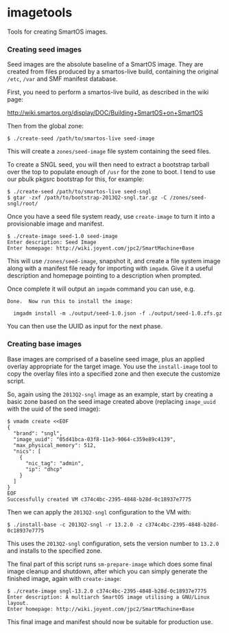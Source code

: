 imagetools
==========

Tools for creating SmartOS images.

### Creating seed images

Seed images are the absolute baseline of a SmartOS image.  They are created
from files produced by a smartos-live build, containing the original `/etc`,
`/var` and SMF manifest database.

First, you need to perform a smartos-live build, as described in the wiki
page:

  http://wiki.smartos.org/display/DOC/Building+SmartOS+on+SmartOS

Then from the global zone:

    $ ./create-seed /path/to/smartos-live seed-image

This will create a `zones/seed-image` file system containing the seed files.

To create a SNGL seed, you will then need to extract a bootstrap tarball over
the top to populate enough of `/usr` for the zone to boot.  I tend to use our
pbulk pkgsrc bootstrap for this, for example:

    $ ./create-seed /path/to/smartos-live seed-sngl
    $ gtar -zxf /path/to/bootstrap-2013Q2-sngl.tar.gz -C /zones/seed-sngl/root/

Once you have a seed file system ready, use `create-image` to turn it into a
provisionable image and manifest.

    $ ./create-image seed-1.0 seed-image
    Enter description: Seed Image
    Enter homepage: http://wiki.joyent.com/jpc2/SmartMachine+Base

This will use `/zones/seed-image`, snapshot it, and create a file system image
along with a manifest file ready for importing with `imgadm`.  Give it a useful
description and homepage pointing to a description when prompted.

Once complete it will output an `imgadm` command you can use, e.g.

    Done.  Now run this to install the image:
    
      imgadm install -m ./output/seed-1.0.json -f ./output/seed-1.0.zfs.gz

You can then use the UUID as input for the next phase.

### Creating base images

Base images are comprised of a baseline seed image, plus an applied overlay
appropriate for the target image.  You use the `install-image` tool to copy
the overlay files into a specified zone and then execute the customize script.

So, again using the `2013Q2-sngl` image as an example, start by creating a
basic zone based on the seed image created above (replacing `image_uuid` with
the uuid of the seed image):

    $ vmadm create <<EOF
    {
      "brand": "sngl",
      "image_uuid": "05d41bca-03f8-11e3-9064-c359e89c4139",
      "max_physical_memory": 512,
      "nics": [
        {
          "nic_tag": "admin",
          "ip": "dhcp"
        }
      ]
    }
    EOF
    Successfully created VM c374c4bc-2395-4848-b28d-0c18937e7775

Then we can apply the `2013Q2-sngl` configuration to the VM with:

    $ ./install-base -c 2013Q2-sngl -r 13.2.0 -z c374c4bc-2395-4848-b28d-0c18937e7775

This uses the `2013Q2-sngl` configuration, sets the version number to `13.2.0`
and installs to the specified zone.

The final part of this script runs `sm-prepare-image` which does some final
image cleanup and shutdown, after which you can simply generate the finished
image, again with `create-image`:

    $ ./create-image sngl-13.2.0 c374c4bc-2395-4848-b28d-0c18937e7775
    Enter description: A multiarch SmartOS image utilising a GNU/Linux layout.
    Enter homepage: http://wiki.joyent.com/jpc2/SmartMachine+Base

This final image and manifest should now be suitable for production use.
